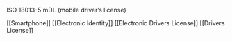 ISO 18013-5 mDL (mobile driver’s license)

[[Smartphone]]
[[Electronic Identity]]
[[Electronic Drivers License]]
[[Drivers License]]